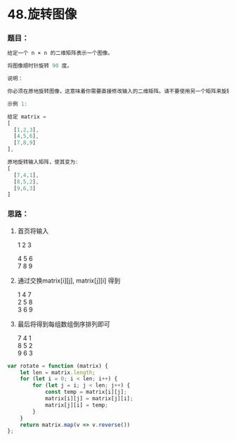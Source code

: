 # 48.旋转图像

### 题目：

```javascript
给定一个 n × n 的二维矩阵表示一个图像。

将图像顺时针旋转 90 度。

说明：

你必须在原地旋转图像，这意味着你需要直接修改输入的二维矩阵。请不要使用另一个矩阵来旋转图像。

示例 1:

给定 matrix = 
[
  [1,2,3],
  [4,5,6],
  [7,8,9]
],

原地旋转输入矩阵，使其变为:
[
  [7,4,1],
  [8,5,2],
  [9,6,3]
]
```

### 

### 思路：

1. 首页将输入

   1 2 3 

   4 5 6   
   7 8 9

2. 通过交换matrix\[i\]\[j\], matrix\[j\]\[i\] 得到

   1 4 7   
   2 5 8  
    3 6 9

3. 最后将得到每组数组倒序排列即可

   7 4 1   
   8 5 2   
   9 6 3

```javascript
var rotate = function (matrix) {
    let len = matrix.length;
    for (let i = 0; i < len; i++) {
        for (let j = i; j < len; j++) {
            const temp = matrix[i][j];
            matrix[i][j] = matrix[j][i];
            matrix[j][i] = temp;
        }
    }
    return matrix.map(v => v.reverse())
};
```

